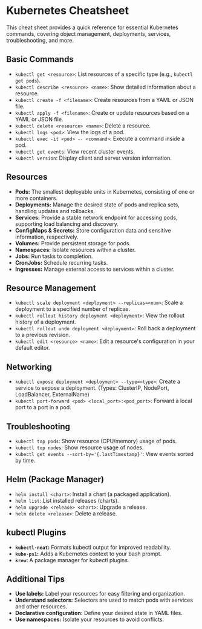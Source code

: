 # Kubernetes Cheatsheet

This cheat sheet provides a quick reference for essential Kubernetes commands, covering object management, deployments, services, troubleshooting, and more.

## Basic Commands

* `kubectl get <resource>`: List resources of a specific type (e.g., `kubectl get pods`).
* `kubectl describe <resource> <name>`: Show detailed information about a resource.
* `kubectl create -f <filename>`: Create resources from a YAML or JSON file.
* `kubectl apply -f <filename>`: Create or update resources based on a YAML or JSON file.
* `kubectl delete <resource> <name>`: Delete a resource.
* `kubectl logs <pod>`: View the logs of a pod.
* `kubectl exec -it <pod> -- <command>`: Execute a command inside a pod.
* `kubectl get events`: View recent cluster events.
* `kubectl version`: Display client and server version information.

## Resources

* **Pods:** The smallest deployable units in Kubernetes, consisting of one or more containers.
* **Deployments:** Manage the desired state of pods and replica sets, handling updates and rollbacks.
* **Services:** Provide a stable network endpoint for accessing pods, supporting load balancing and discovery.
* **ConfigMaps & Secrets:** Store configuration data and sensitive information, respectively.
* **Volumes:** Provide persistent storage for pods.
* **Namespaces:** Isolate resources within a cluster.
* **Jobs:** Run tasks to completion.
* **CronJobs:** Schedule recurring tasks.
* **Ingresses:** Manage external access to services within a cluster.

## Resource Management

* `kubectl scale deployment <deployment> --replicas=<num>`: Scale a deployment to a specified number of replicas.
* `kubectl rollout history deployment <deployment>`: View the rollout history of a deployment.
* `kubectl rollout undo deployment <deployment>`: Roll back a deployment to a previous revision.
* `kubectl edit <resource> <name>`: Edit a resource's configuration in your default editor.

## Networking

* `kubectl expose deployment <deployment> --type=<type>`: Create a service to expose a deployment. (Types: ClusterIP, NodePort, LoadBalancer, ExternalName)
* `kubectl port-forward <pod> <local_port>:<pod_port>`: Forward a local port to a port in a pod.

## Troubleshooting

* `kubectl top pods`: Show resource (CPU/memory) usage of pods.
* `kubectl top nodes`: Show resource usage of nodes.
* `kubectl get events --sort-by='{.lastTimestamp}'`: View events sorted by time.

## Helm (Package Manager)

* `helm install <chart>`: Install a chart (a packaged application).
* `helm list`: List installed releases (charts).
* `helm upgrade <release> <chart>`: Upgrade a release.
* `helm delete <release>`: Delete a release.

## kubectl Plugins

* **`kubectl-neat`:** Formats kubectl output for improved readability.
* **`kube-ps1`:** Adds a Kubernetes context to your bash prompt.
* **`krew`:** A package manager for kubectl plugins.

## Additional Tips

* **Use labels:**  Label your resources for easy filtering and organization.
* **Understand selectors:**  Selectors are used to match pods with services and other resources.
* **Declarative configuration:** Define your desired state in YAML files.
* **Use namespaces:** Isolate your resources to avoid conflicts.
